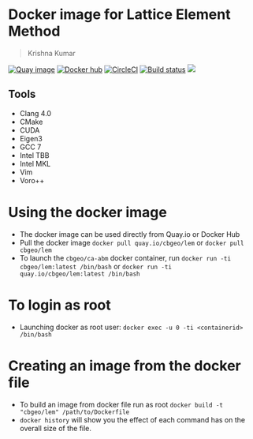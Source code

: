 # Docker image for Lattice Element Method
> Krishna Kumar

[![Quay image](https://img.shields.io/badge/quay--image-cbgeo--lem-ff69b4.svg)](https://quay.io/repository/cbgeo/lem)
[![Docker hub](https://img.shields.io/badge/docker--hub-cbgeo--lem-ff69b4.svg)](https://hub.docker.com/r/cbgeo/lem)
[![CircleCI](https://circleci.com/gh/cb-geo/lem-container.svg?style=svg)](https://circleci.com/gh/cb-geo/lem-container)
[![Build status](https://api.travis-ci.org/cb-geo/docker-lem.svg)](https://travis-ci.org/cb-geo/docker-lem)
[![](https://images.microbadger.com/badges/image/cbgeo/lem.svg)](http://microbadger.com/images/cbgeo/lem)

## Tools
* Clang 4.0
* CMake
* CUDA
* Eigen3
* GCC 7
* Intel TBB
* Intel MKL
* Vim
* Voro++

# Using the docker image
* The docker image can be used directly from Quay.io or Docker Hub
* Pull the docker image `docker pull quay.io/cbgeo/lem` or `docker pull cbgeo/lem` 
* To launch the `cbgeo/ca-abm`  docker container, run `docker run -ti cbgeo/lem:latest /bin/bash` or `docker run -ti quay.io/cbgeo/lem:latest /bin/bash`

# To login as root
* Launching docker as root user: `docker exec -u 0 -ti <containerid> /bin/bash`

# Creating an image from the docker file
* To build an image from docker file run as root `docker build -t "cbgeo/lem" /path/to/Dockerfile`
* `docker history` will show you the effect of each command has on the overall size of the file.
